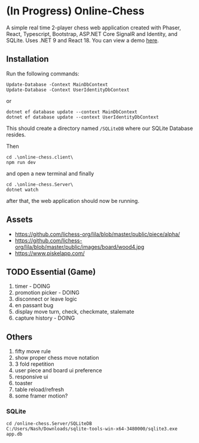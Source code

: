 # (In Progress) Online-Chess
A simple real time 2-player chess web application created with Phaser, React, Typescript, Bootstrap, ASP.NET Core SignalR and Identity, and SQLite. Uses .NET 9 and React 18.
You can view a demo [here](https://github.com/nashie1004/online-chess).

## Installation

Run the following commands:
```
Update-Database -Context MainDbContext
Update-Database -Context UserIdentityDbContext
```
or
```
dotnet ef database update --context MainDbContext
dotnet ef database update --context UserIdentityDbContext
```
This should create a directory named `/SQLiteDB` where our SQLite Database resides.

Then
```
cd .\online-chess.client\
npm run dev
```
and open a new terminal and finally
```
cd .\online-chess.Server\
dotnet watch
```
after that, the web application should now be running.

## Assets 
- https://github.com/lichess-org/lila/blob/master/public/piece/alpha/
- https://github.com/lichess-org/lila/blob/master/public/images/board/wood4.jpg
- https://www.piskelapp.com/

## TODO Essential (Game)
1. timer - DOING
2. promotion picker - DOING
3. disconnect or leave logic
4. en passant bug
5. display move turn, check, checkmate, stalemate
6. capture history - DOING

## Others
1. fifty move rule
2. show proper chess move notation
3. 3 fold repetition
4. user piece and board ui preference
5. responsive ui
6. toaster
7. table reload/refresh
8. some framer motion?

### SQLite
```
cd /online-chess.Server/SQLiteDB
C:/Users/Nash/Downloads/sqlite-tools-win-x64-3480000/sqlite3.exe app.db
```